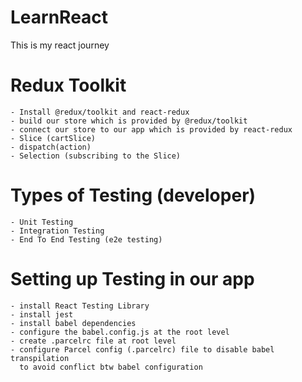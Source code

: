 # LearnReact
This is my react journey


# Redux Toolkit
    - Install @redux/toolkit and react-redux
    - build our store which is provided by @redux/toolkit
    - connect our store to our app which is provided by react-redux
    - Slice (cartSlice)
    - dispatch(action)
    - Selection (subscribing to the Slice)

# Types of Testing (developer)
    - Unit Testing
    - Integration Testing
    - End To End Testing (e2e testing)

# Setting up Testing in our app
    - install React Testing Library
    - install jest
    - install babel dependencies
    - configure the babel.config.js at the root level
    - create .parcelrc file at root level
    - configure Parcel config (.parcelrc) file to disable babel transpilation
      to avoid conflict btw babel configuration